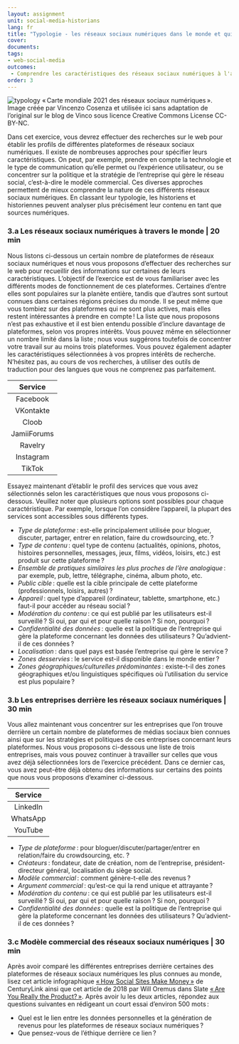 ```yaml
---
layout: assignment
unit: social-media-historians
lang: fr
title: "Typologie - les réseaux sociaux numériques dans le monde et qui se profile derrière"
cover:
documents:
tags:
- web-social-media
outcomes:
 - Comprendre les caractéristiques des réseaux sociaux numériques à l'aide de typologies
order: 3
---
```

![typology](../../../assets/images/social-media/typology.png)
«&#x202F;Carte mondiale 2021 des réseaux sociaux numériques&#x202F;». Image créée par Vincenzo Cosenza et utilisée ici sans adaptation de l’original sur le blog de Vinco sous licence Creative Commons License CC-BY-NC.

Dans cet exercice, vous devrez effectuer des recherches sur le web pour établir les profils de différentes plateformes de réseaux sociaux numériques. Il existe de nombreuses approches pour spécifier leurs caractéristiques. On peut, par exemple, prendre en compte la technologie et le type de communication qu’elle permet ou l’expérience utilisateur, ou se concentrer sur la politique et la stratégie de l’entreprise qui gère le réseau social, c’est-à-dire le modèle commercial. Ces diverses approches permettent de mieux comprendre la nature de ces différents réseaux sociaux numériques. En classant leur typologie, les historiens et historiennes peuvent analyser plus précisément leur contenu en tant que sources numériques.


<!-- more -->
<!-- briefing-student -->

### 3.a Les réseaux sociaux numériques à travers le monde | 20 min

<!-- section-contents -->

Nous listons ci-dessous un certain nombre de plateformes de réseaux sociaux numériques et nous vous proposons d’effectuer des recherches sur le web pour recueillir des informations sur certaines de leurs caractéristiques. L’objectif de l’exercice est de vous familiariser avec les différents modes de fonctionnement de ces plateformes. Certaines d’entre elles sont populaires sur la planète entière, tandis que d’autres sont surtout connues dans certaines régions précises du monde. Il se peut même que vous tombiez sur des plateformes qui ne sont plus actives, mais elles restent intéressantes à prendre en compte&#x202F;! La liste que nous proposons n’est pas exhaustive et il est bien entendu possible d’inclure davantage de plateformes, selon vos propres intérêts. Vous pouvez même en sélectionner un nombre limité dans la liste&#x202F;; nous vous suggérons toutefois de concentrer votre travail sur au moins trois plateformes. Vous pouvez également adapter les caractéristiques sélectionnées à vos propres intérêts de recherche. N’hésitez pas, au cours de vos recherches, à utiliser des outils de traduction pour des langues que vous ne comprenez pas parfaitement.

| Service |
|:--------:|
| Facebook	|
| VKontakte |
| Cloob |
| JamiiForums | 
| Ravelry | 
| Instagram |
| TikTok |


Essayez maintenant d’établir le profil des services que vous avez sélectionnés selon les caractéristiques que nous vous proposons ci-dessous. Veuillez noter que plusieurs options sont possibles pour chaque caractéristique. Par exemple, lorsque l’on considère l’appareil, la plupart des services sont accessibles sous différents types.
- *Type de plateforme*&#x202F;: est-elle principalement utilisée pour bloguer, discuter, partager, entrer en relation, faire du crowdsourcing, etc.&#x202F;?
- *Type de contenu*&#x202F;: quel type de contenu (actualités, opinions, photos, histoires personnelles, messages, jeux, films, vidéos, loisirs, etc.) est produit sur cette plateforme&#x202F;?
- *Ensemble de pratiques similaires les plus proches de l’ère analogique*&#x202F;: par exemple, pub, lettre, télégraphe, cinéma, album photo, etc.
- *Public cible*&#x202F;: quelle est la cible principale de cette plateforme (professionnels, loisirs, autres)&#x202F;?
- *Appareil*&#x202F;: quel type d’appareil (ordinateur, tablette, smartphone, etc.) faut-il pour accéder au réseau social&#x202F;?
- *Modération du contenu*&#x202F;: ce qui est publié par les utilisateurs est-il surveillé&#x202F;? Si oui, par qui et pour quelle raison&#x202F;? Si non, pourquoi&#x202F;?
- *Confidentialité des données*&#x202F;: quelle est la politique de l’entreprise qui gère la plateforme concernant les données des utilisateurs&#x202F;? Qu’advient-il de ces données&#x202F;?
- *Localisation*&#x202F;: dans quel pays est basée l’entreprise qui gère le service&#x202F;?
- *Zones desservies*&#x202F;: le service est-il disponible dans le monde entier&#x202F;?
- *Zones géographiques/culturelles prédominantes*&#x202F;: existe-t-il des zones géographiques et/ou linguistiques spécifiques où l’utilisation du service est plus populaire&#x202F;?



<!-- section -->

### 3.b Les entreprises derrière les réseaux sociaux numériques | 30 min
<!-- section-contents -->

Vous allez maintenant vous concentrer sur les entreprises que l’on trouve derrière un certain nombre de plateformes de médias sociaux bien connues ainsi que sur les stratégies et politiques de ces entreprises concernant leurs plateformes. Nous vous proposons ci-dessous une liste de trois entreprises, mais vous pouvez continuer à travailler sur celles que vous avez déjà sélectionnées lors de l’exercice précédent. Dans ce dernier cas, vous avez peut-être déjà obtenu des informations sur certains des points que nous vous proposons d’examiner ci-dessous.

| Service |  
|:--------:|
| LinkedIn |
| WhatsApp |
| YouTube |

- *Type de plateforme*&#x202F;: pour bloguer/discuter/partager/entrer en relation/faire du crowdsourcing, etc. ?
- *Créateurs*&#x202F;: fondateur, date de création, nom de l’entreprise, président-directeur général, localisation du siège social.
- *Modèle commercial*&#x202F;: comment génère-t-elle des revenus&#x202F;?
- *Argument commercial*&#x202F;: qu’est-ce qui la rend unique et attrayante&#x202F;?
- *Modération du contenu*&#x202F;: ce qui est publié par les utilisateurs est-il surveillé&#x202F;? Si oui, par qui et pour quelle raison&#x202F;? Si non, pourquoi&#x202F;?
- *Confidentialité des données*&#x202F;: quelle est la politique de l’entreprise qui gère la plateforme concernant les données des utilisateurs&#x202F;? Qu’advient-il de ces données&#x202F;?


<!-- section -->

### 3.c Modèle commercial des réseaux sociaux numériques | 30 min
<!-- section-contents -->

Après avoir comparé les différentes entreprises derrière certaines des plateformes de réseaux sociaux numériques les plus connues au monde, lisez cet article infographique [«&#x202F;How Social Sites Make Money&#x202F;»](https://www.getcenturylink.com/how-social-sites-make-money) de CenturyLink ainsi que cet article de 2018 par Will Oremus dans Slate [«&#x202F;Are You Really the Product?&#x202F;»](https://slate.com/technology/2018/04/are-you-really-facebooks-product-the-history-of-a-dangerous-idea.html). Après avoir lu les deux articles, répondez aux questions suivantes en rédigeant un court essai d’environ 500 mots&#x202F;:
- Quel est le lien entre les données personnelles et la génération de revenus pour les plateformes de réseaux sociaux numériques&#x202F;?
- Que pensez-vous de l’éthique derrière ce lien&#x202F;?


<!-- briefing-teacher -->
